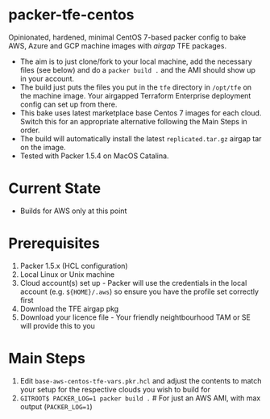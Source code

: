 # packer-tfe-centos
Opinionated, hardened, minimal CentOS 7-based packer config to bake AWS, Azure and GCP machine images with _airgap_ TFE packages.  

* The aim is to just clone/fork to your local machine, add the necessary files (see below) and do a `packer build .` and the AMI should show up in your account.
* The build just puts the files you put in the `tfe` directory in `/opt/tfe` on the machine image.  Your airgapped Terraform Enterprise deployment config can set up from there.
* This bake uses latest marketplace base Centos 7 images for each cloud.  Switch this for an appropriate alternative following the Main Steps in order.
* The build will automatically install the latest `replicated.tar.gz` airgap tar on the image.
* Tested with Packer 1.5.4 on MacOS Catalina.

# Current State
* Builds for AWS only at this point

# Prerequisites
1. Packer 1.5.x  (HCL configuration)
1. Local Linux or Unix machine
1. Cloud account(s) set up - Packer will use the credentials in the local account (e.g. `${HOME}/.aws`) so ensure you have the profile set correctly first
1. Download the TFE airgap pkg
1. Download your licence file - Your friendly neightbourhood TAM or SE will provide this to you

# Main Steps
1. Edit `base-aws-centos-tfe-vars.pkr.hcl` and adjust the contents to match your setup for the respective clouds you wish to build for
2. `GITROOT$ PACKER_LOG=1 packer build .`     # For just an AWS AMI, with max output (`PACKER_LOG=1`)

